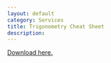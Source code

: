 ```yaml
---
layout: default
category: Services
title: Trigonometry Cheat Sheet
description: 
---
```

 [Download here.](/cheatsheets/Trig_Cheat_Sheet.pdf)
